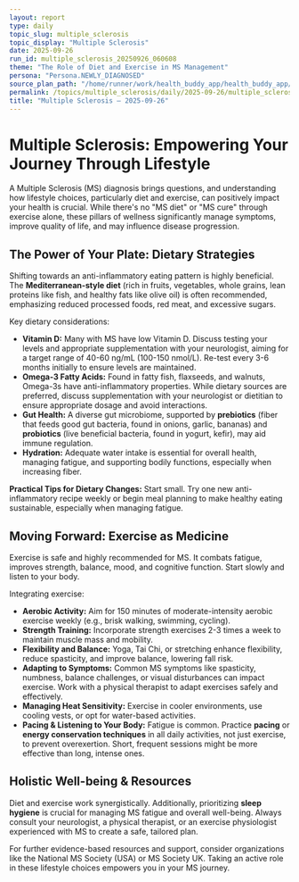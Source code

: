 ```yaml
---
layout: report
type: daily
topic_slug: multiple_sclerosis
topic_display: "Multiple Sclerosis"
date: 2025-09-26
run_id: multiple_sclerosis_20250926_060608
theme: "The Role of Diet and Exercise in MS Management"
persona: "Persona.NEWLY_DIAGNOSED"
source_plan_path: "/home/runner/work/health_buddy_app/health_buddy_app/.results/multiple_sclerosis/weekly_plan/2025-09-22/plan.json"
permalink: /topics/multiple_sclerosis/daily/2025-09-26/multiple_sclerosis_20250926_060608/
title: "Multiple Sclerosis — 2025-09-26"
---
```


# Multiple Sclerosis: Empowering Your Journey Through Lifestyle

A Multiple Sclerosis (MS) diagnosis brings questions, and understanding how lifestyle choices, particularly diet and exercise, can positively impact your health is crucial. While there's no "MS diet" or "MS cure" through exercise alone, these pillars of wellness significantly manage symptoms, improve quality of life, and may influence disease progression.

## The Power of Your Plate: Dietary Strategies

Shifting towards an anti-inflammatory eating pattern is highly beneficial. The **Mediterranean-style diet** (rich in fruits, vegetables, whole grains, lean proteins like fish, and healthy fats like olive oil) is often recommended, emphasizing reduced processed foods, red meat, and excessive sugars.

Key dietary considerations:

*   **Vitamin D:** Many with MS have low Vitamin D. Discuss testing your levels and appropriate supplementation with your neurologist, aiming for a target range of 40-60 ng/mL (100-150 nmol/L). Re-test every 3-6 months initially to ensure levels are maintained.
*   **Omega-3 Fatty Acids:** Found in fatty fish, flaxseeds, and walnuts, Omega-3s have anti-inflammatory properties. While dietary sources are preferred, discuss supplementation with your neurologist or dietitian to ensure appropriate dosage and avoid interactions.
*   **Gut Health:** A diverse gut microbiome, supported by **prebiotics** (fiber that feeds good gut bacteria, found in onions, garlic, bananas) and **probiotics** (live beneficial bacteria, found in yogurt, kefir), may aid immune regulation.
*   **Hydration:** Adequate water intake is essential for overall health, managing fatigue, and supporting bodily functions, especially when increasing fiber.

**Practical Tips for Dietary Changes:** Start small. Try one new anti-inflammatory recipe weekly or begin meal planning to make healthy eating sustainable, especially when managing fatigue.

## Moving Forward: Exercise as Medicine

Exercise is safe and highly recommended for MS. It combats fatigue, improves strength, balance, mood, and cognitive function. Start slowly and listen to your body.

Integrating exercise:

*   **Aerobic Activity:** Aim for 150 minutes of moderate-intensity aerobic exercise weekly (e.g., brisk walking, swimming, cycling).
*   **Strength Training:** Incorporate strength exercises 2-3 times a week to maintain muscle mass and mobility.
*   **Flexibility and Balance:** Yoga, Tai Chi, or stretching enhance flexibility, reduce spasticity, and improve balance, lowering fall risk.
*   **Adapting to Symptoms:** Common MS symptoms like spasticity, numbness, balance challenges, or visual disturbances can impact exercise. Work with a physical therapist to adapt exercises safely and effectively.
*   **Managing Heat Sensitivity:** Exercise in cooler environments, use cooling vests, or opt for water-based activities.
*   **Pacing & Listening to Your Body:** Fatigue is common. Practice **pacing** or **energy conservation techniques** in all daily activities, not just exercise, to prevent overexertion. Short, frequent sessions might be more effective than long, intense ones.

## Holistic Well-being & Resources

Diet and exercise work synergistically. Additionally, prioritizing **sleep hygiene** is crucial for managing MS fatigue and overall well-being. Always consult your neurologist, a physical therapist, or an exercise physiologist experienced with MS to create a safe, tailored plan.

For further evidence-based resources and support, consider organizations like the National MS Society (USA) or MS Society UK. Taking an active role in these lifestyle choices empowers you in your MS journey.

